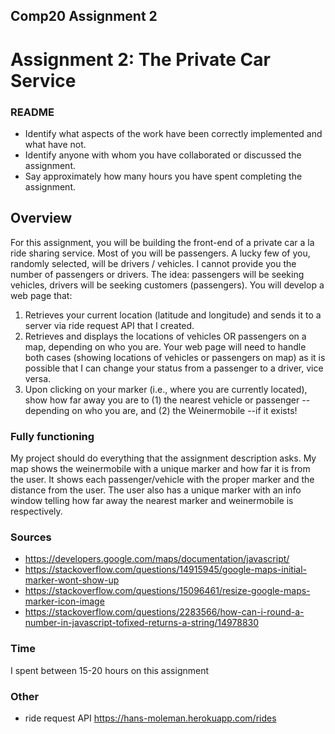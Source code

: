 ## Comp20 Assignment 2

# Assignment 2: The Private Car Service

### README
* Identify what aspects of the work have been correctly implemented and what have not.
* Identify anyone with whom you have collaborated or discussed the assignment.
* Say approximately how many hours you have spent completing the assignment.


## Overview
For this assignment, you will be building the front-end of a private car a la ride sharing service. Most of you will be passengers. A lucky few of you, randomly selected, will be drivers / vehicles. I cannot provide you the number of passengers or drivers. The idea: passengers will be seeking vehicles, drivers will be seeking customers (passengers). You will develop a web page that:

1. Retrieves your current location (latitude and longitude) and sends it to a server via ride request API that I created.
2. Retrieves and displays the locations of vehicles OR passengers on a map, depending on who you are. Your web page will need to handle both cases (showing locations of vehicles or passengers on map) as it is possible that I can change your status from a passenger to a driver, vice versa.
3. Upon clicking on your marker (i.e., where you are currently located), show how far away you are to (1) the nearest vehicle or passenger --depending on who you are, and (2) the Weinermobile --if it exists!

### Fully functioning

My project should do everything that the assignment description asks. My map shows the weinermobile with a unique marker and how far it is from the user. It shows each passenger/vehicle with the proper marker and the distance from the user. The user also has a unique marker with an info window telling how far away the nearest marker and weinermobile is respectively.

### Sources
* https://developers.google.com/maps/documentation/javascript/
* https://stackoverflow.com/questions/14915945/google-maps-initial-marker-wont-show-up
* https://stackoverflow.com/questions/15096461/resize-google-maps-marker-icon-image
* https://stackoverflow.com/questions/2283566/how-can-i-round-a-number-in-javascript-tofixed-returns-a-string/14978830

### Time
I spent between 15-20 hours on this assignment

### Other
* ride request API https://hans-moleman.herokuapp.com/rides
